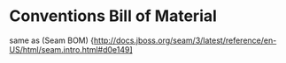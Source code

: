 Conventions Bill of Material
===========

same as (Seam BOM) {http://docs.jboss.org/seam/3/latest/reference/en-US/html/seam.intro.html#d0e149]
 
 
